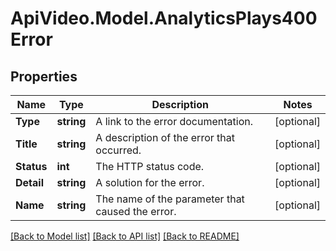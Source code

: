 # ApiVideo.Model.AnalyticsPlays400Error

## Properties

Name | Type | Description | Notes
------------ | ------------- | ------------- | -------------
**Type** | **string** | A link to the error documentation. | [optional] 
**Title** | **string** | A description of the error that occurred. | [optional] 
**Status** | **int** | The HTTP status code. | [optional] 
**Detail** | **string** | A solution for the error. | [optional] 
**Name** | **string** | The name of the parameter that caused the error. | [optional] 

[[Back to Model list]](../README.md#documentation-for-models) [[Back to API list]](../README.md#documentation-for-api-endpoints) [[Back to README]](../README.md)

